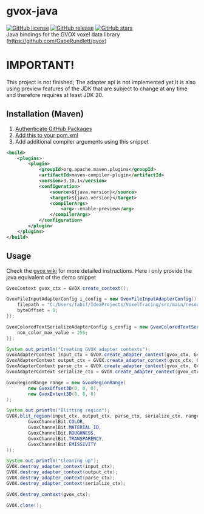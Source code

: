 # gvox-java
[![GitHub license](https://img.shields.io/github/license/FabulousCodingFox/gvox-java.svg)](https://github.com/FabulousCodingFox/gvox-java/blob/master/LICENSE)
[![GitHub release](https://img.shields.io/github/release/FabulousCodingFox/gvox-java.svg)](https://GitHub.com/FabulousCodingFox/gvox-java/releases/)
[![GitHub stars](https://img.shields.io/github/stars/FabulousCodingFox/gvox-java.svg)](https://GitHub.com/FabulousCodingFox/gvox-java/stargazers/)
<br>
Java bindings for the GVOX voxel data library (https://github.com/GabeRundlett/gvox)

# IMPORTANT!
This project is not finished; The adapter api is not implemented yet
It is also using preview features of the JDK that are subject to change at any time and therefore requires at least JDK 20. 

## Installation (Maven)
1. [Authenticate GitHub Packages](https://docs.github.com/en/packages/working-with-a-github-packages-registry/working-with-the-apache-maven-registry#authenticating-to-github-packages)
2. [Add this to your pom.xml](https://github.com/FabulousCodingFox/gvox-java/packages/1833313)
3. Add additional compiler arguments using this snippet
```xml
<build>
    <plugins>
        <plugin>
            <groupId>org.apache.maven.plugins</groupId>
            <artifactId>maven-compiler-plugin</artifactId>
            <version>3.10.1</version>
            <configuration>
                <source>${java.version}</source>
                <target>${java.version}</target>
                <compilerArgs>
                    <arg>--enable-preview</arg>
                </compilerArgs>
            </configuration>
        </plugin>
    </plugins>
</build>
```

## Usage
Check the [gvox wiki](https://github.com/GabeRundlett/gvox/wiki) for more detailed instructions. Here i only provide the java equivalent of the demo snippet
```java
GvoxContext gvox_ctx = GVOX.create_context();

GvoxFileInputAdapterConfig i_config = new GvoxFileInputAdapterConfig() {{
    filepath = "C:/Users/fabif/IdeaProjects/VoxelTracing/src/main/resources/models/menger.vox";
    byteOffset = 0;
}};

GvoxColoredTextSerializeAdapterConfig s_config = new GvoxColoredTextSerializeAdapterConfig() {{
    non_color_max_value = 255;
}};

System.out.println("Creating GVOX adapter contexts");
GvoxAdapterContext input_ctx = GVOX.create_adapter_context(gvox_ctx, Gvox.get_input_adapter(gvox_ctx, "file"), i_config);
GvoxAdapterContext output_ctx = GVOX.create_adapter_context(gvox_ctx, Gvox.get_output_adapter(gvox_ctx, "stdout"), null);
GvoxAdapterContext parse_ctx = GVOX.create_adapter_context(gvox_ctx, Gvox.get_parse_adapter(gvox_ctx, "magicavoxel"), null);
GvoxAdapterContext serialize_ctx = GVOX.create_adapter_context(gvox_ctx, Gvox.get_serialize_adapter(gvox_ctx, "colored_text"), s_config);

GvoxRegionRange range = new GvoxRegionRange(
        new GvoxOffset3D(0, 0, 0),
        new GvoxExtent3D(8, 8, 8)
);

System.out.println("Blitting region");
GVOX.blit_region(input_ctx, output_ctx, parse_ctx, serialize_ctx, range, List.of(
        GvoxChannelBit.COLOR,
        GvoxChannelBit.MATERIAL_ID,
        GvoxChannelBit.ROUGHNESS,
        GvoxChannelBit.TRANSPARENCY,
        GvoxChannelBit.EMISSIVITY
));

System.out.println("Cleaning up");
GVOX.destroy_adapter_context(input_ctx);
GVOX.destroy_adapter_context(output_ctx);
GVOX.destroy_adapter_context(parse_ctx);
GVOX.destroy_adapter_context(serialize_ctx);

GVOX.destroy_context(gvox_ctx);

GVOX.close();
```
